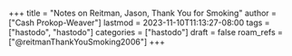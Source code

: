 +++
title = "Notes on Reitman, Jason, Thank You for Smoking"
author = ["Cash Prokop-Weaver"]
lastmod = 2023-11-10T11:13:27-08:00
tags = ["hastodo", "hastodo"]
categories = ["hastodo"]
draft = false
roam_refs = ["@reitmanThankYouSmoking2006"]
+++
